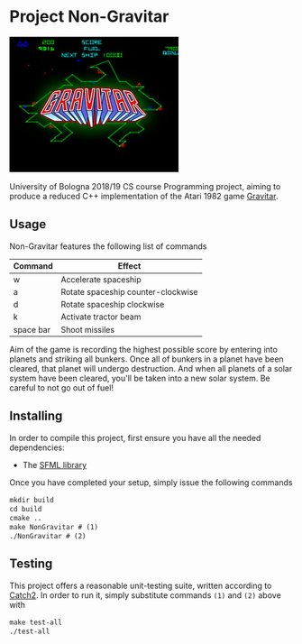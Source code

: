 # Project Non-Gravitar
!["Gravitar cover"](./gravitar.jpg "Gravitar cover")

University of Bologna 2018/19 CS course Programming project, aiming to
produce a reduced C++ implementation of the Atari 1982 game
[Gravitar](https://en.wikipedia.org/wiki/Gravitar).


## Usage
Non-Gravitar features the following list of commands

<table>
	<thead>
		<tr>
			<th>Command</th>
			<th>Effect</th>
		</tr>
	</thead>
	<tbody>
		<tr><td>w</td><td>Accelerate spaceship</td></tr>
		<tr><td>a</td><td>Rotate spaceship counter-clockwise</td></tr>
		<tr><td>d</td><td>Rotate spaceship clockwise</td></tr>
		<tr><td>k</td><td>Activate tractor beam</td></tr>
		<tr><td>space bar</td><td>Shoot missiles</td></tr>
	</tbody>
<table>

Aim of the game is recording the highest possible score by entering into
planets and striking all bunkers. Once all of bunkers in a planet have been
cleared, that planet will undergo destruction. And when all planets of a solar
system have been cleared, you'll be taken into a new solar system. Be careful
to not go out of fuel!

## Installing
In order to compile this project, first ensure you have all the needed
dependencies:

* The [SFML library](https://www.sfml-dev.org/)

Once you have completed your setup, simply issue the following commands

```
mkdir build
cd build
cmake ..
make NonGravitar # (1)
./NonGravitar # (2)
```

## Testing
This project offers a reasonable unit-testing suite, written according to
[Catch2](https://github.com/catchorg/Catch2). In order to run it, simply
substitute commands `(1)` and `(2)` above with

```
make test-all
./test-all
```
